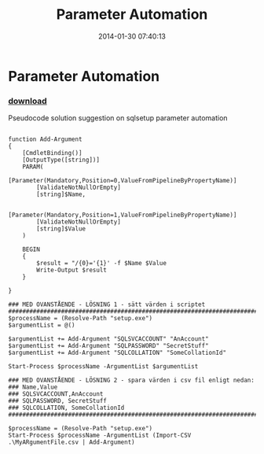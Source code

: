 ﻿---
pid:            4851
poster:         Daniel Sorlov
title:          Parameter Automation
date:           2014-01-30 07:40:13
format:         posh
parent:         0
parent:         0

---

# Parameter Automation

### [download](4851.ps1)

Pseudocode solution suggestion on sqlsetup parameter automation

```posh

function Add-Argument
{
	[CmdletBinding()]
	[OutputType([string])]
	PARAM(
		[Parameter(Mandatory,Position=0,ValueFromPipelineByPropertyName)]
		[ValidateNotNullOrEmpty]
		[string]$Name,

		[Parameter(Mandatory,Position=1,ValueFromPipelineByPropertyName)]
		[ValidateNotNullOrEmpty]
		[string]$Value
	)

	BEGIN
	{
		$result = "/{0}='{1}' -f $Name $Value		
		Write-Output $result
	}

}

### MED OVANSTÅENDE - LÖSNING 1 - sätt värden i scriptet
########################################################################
$processName = (Resolve-Path "setup.exe")
$argumentList = @()

$argumentList += Add-Argument "SQLSVCACCOUNT" "AnAccount"
$argumentList += Add-Argument "SQLPASSWORD" "SecretStuff"
$argumentList += Add-Argument "SQLCOLLATION" "SomeCollationId"

Start-Process $processName -ArgumentList $argumentList

### MED OVANSTÅENDE - LÖSNING 2 - spara värden i csv fil enligt nedan:
### Name,Value
### SQLSVCACCOUNT,AnAccount
### SQLPASSWORD, SecretStuff
### SQLCOLLATION, SomeCollationId
########################################################################

$processName = (Resolve-Path "setup.exe")
Start-Process $processName -ArgumentList (Import-CSV .\MyARgumentFile.csv | Add-Argument)


```

